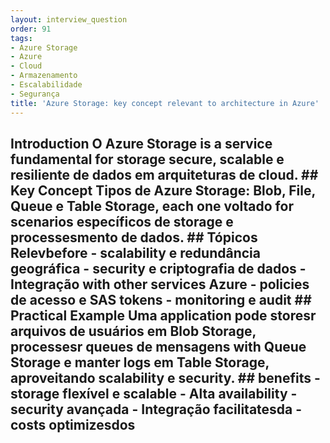 ```yaml
---
layout: interview_question
order: 91
tags:
- Azure Storage
- Azure
- Cloud
- Armazenamento
- Escalabilidade
- Segurança
title: 'Azure Storage: key concept relevant to architecture in Azure'
---
```


## Introduction O Azure Storage is a service fundamental for storage secure, scalable e resiliente de dados em arquiteturas de cloud. ## Key Concept **Tipos de Azure Storage**: Blob, File, Queue e Table Storage, each one voltado for scenarios específicos de storage e processesmento de dados. ## Tópicos Relevbefore - scalability e redundância geográfica - security e criptografia de dados - Integração with other services Azure - policies de acesso e SAS tokens - monitoring e audit ## Practical Example Uma application pode storesr arquivos de usuários em Blob Storage, processesr queues de mensagens with Queue Storage e manter logs em Table Storage, aproveitando scalability e security. ## benefits - storage flexível e scalable - Alta availability - security avançada - Integração facilitatesda - costs optimizesdos